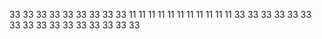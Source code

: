 33
33
33
33
33
33
33
33
33
11
11
11
11
11
11
11
11
11
11
11
33
33
33
33
33
33
33
33
33
33
33
33
33
33
33
33
